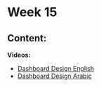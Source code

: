 # Week 15

## Content:


 **Videos:**
- [Dashboard Design English](https://youtu.be/EFSef5ntYjI?si=q3hG_CtUypDcTBw8)
- [Dashboard Design Arabic](https://youtu.be/EFSef5ntYjI?si=q3hG_CtUypDcTBw8)





